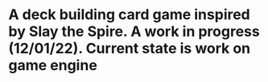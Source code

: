 # A deck building card game inspired by Slay the Spire. A work in progress (12/01/22). Current state is work on game engine
